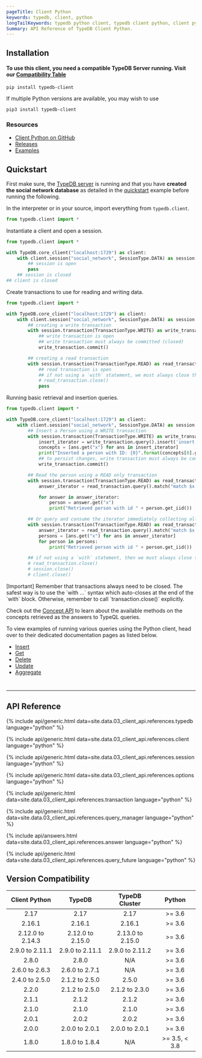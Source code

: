 ```yaml
---
pageTitle: Client Python
keywords: typedb, client, python
longTailKeywords: typedb python client, typedb client python, client python, python client
Summary: API Reference of TypeDB Client Python.
---
```


## Installation

#### To use this client, you need a compatible TypeDB Server running. Visit our [Compatibility Table](#version-compatibility)

```
pip install typedb-client
```

If multiple Python versions are available, you may wish to use

```
pip3 install typedb-client
```

### Resources

- [Client Python on GitHub](https://github.com/vaticle/typedb-client-python)
- [Releases](https://github.com/vaticle/typedb-client-python/releases)
- [Examples](https://github.com/vaticle/typedb-examples)

## Quickstart

First make sure, the [TypeDB server](/docs/running-typedb/install-and-run#start-the-typedb-server) is running and that
you have **created the social network database** as detailed in
the [quickstart](00-general/04-quickstart.md#download-and-load-the-complete-schema) example before running the
following.

In the interpreter or in your source, import everything from `typedb.client`.

<!-- test-example social_network_python_client_a.py -->
```python
from typedb.client import *
```

Instantiate a client and open a session.

<!-- test-example social_network_python_client_b.py -->
```python
from typedb.client import *

with TypeDB.core_client("localhost:1729") as client:
    with client.session("social_network", SessionType.DATA) as session:
        ## session is open
        pass
    ## session is closed
## client is closed
```

Create transactions to use for reading and writing data.

<!-- test-example social_network_python_client_c.py -->
```python
from typedb.client import *

with TypeDB.core_client("localhost:1729") as client:
    with client.session("social_network", SessionType.DATA) as session:
        ## creating a write transaction
        with session.transaction(TransactionType.WRITE) as write_transaction:
            ## write transaction is open
            ## write transaction must always be committed (closed)
            write_transaction.commit()

        ## creating a read transaction
        with session.transaction(TransactionType.READ) as read_transaction:
            ## read transaction is open
            ## if not using a `with` statement, we must always close the read transaction like so
            # read_transaction.close()
            pass
```

Running basic retrieval and insertion queries.

<!-- test-example social_network_python_client_d.py -->
```python
from typedb.client import *

with TypeDB.core_client("localhost:1729") as client:
    with client.session("social_network", SessionType.DATA) as session:
        ## Insert a Person using a WRITE transaction
        with session.transaction(TransactionType.WRITE) as write_transaction:
            insert_iterator = write_transaction.query().insert('insert $x isa person, has email "x@email.com";')
            concepts = [ans.get("x") for ans in insert_iterator]
            print("Inserted a person with ID: {0}".format(concepts[0].get_iid()))
            ## to persist changes, write transaction must always be committed (closed)
            write_transaction.commit()

        ## Read the person using a READ only transaction
        with session.transaction(TransactionType.READ) as read_transaction:
            answer_iterator = read_transaction.query().match("match $x isa person; get $x; limit 10;")

            for answer in answer_iterator:
                person = answer.get("x")
                print("Retrieved person with id " + person.get_iid())

        ## Or query and consume the iterator immediately collecting all the results
        with session.transaction(TransactionType.READ) as read_transaction:
            answer_iterator = read_transaction.query().match("match $x isa person; get $x; limit 10;")
            persons = [ans.get("x") for ans in answer_iterator]
            for person in persons:
                print("Retrieved person with id " + person.get_iid())

        ## if not using a `with` statement, then we must always close the session and the read transaction
        # read_transaction.close()
        # session.close()
        # client.close()
```

<div class="note">
[Important]
Remember that transactions always need to be closed. The safest way is to use the `with ...` syntax which auto-closes at the end of the `with` block. Otherwise, remember to call `transaction.close()` explicitly.
</div>

Check out the [Concept API](../04-concept-api/00-overview.md) to learn about the available methods on the concepts
retrieved as the answers to TypeQL queries.

To view examples of running various queries using the Python client, head over to their dedicated documentation pages as
listed below.

- [Insert](../11-query/03-insert-query.md)
- [Get](../11-query/02-get-query.md)
- [Delete](../11-query/04-delete-query.md)
- [Update](../11-query/05-update-query.md)
- [Aggregate](../11-query/06-aggregate-query.md)

<hr style="margin-top: 40px;" />

## API Reference

{% include api/generic.html data=site.data.03_client_api.references.typedb language="python" %}

{% include api/generic.html data=site.data.03_client_api.references.client language="python" %}

{% include api/generic.html data=site.data.03_client_api.references.session language="python" %}

{% include api/generic.html data=site.data.03_client_api.references.options language="python" %}

{% include api/generic.html data=site.data.03_client_api.references.transaction language="python" %}

{% include api/generic.html data=site.data.03_client_api.references.query_manager language="python" %}

{% include api/answers.html data=site.data.03_client_api.references.answer language="python" %}

{% include api/generic.html data=site.data.03_client_api.references.query_future language="python" %}

## Version Compatibility

|  Client Python   |      TypeDB      |  TypeDB Cluster  |     Python     |
|:----------------:|:----------------:|:----------------:|:--------------:|
|       2.17       |       2.17       |       2.17       |    \>= 3.6     |
|      2.16.1      |      2.16.1      |      2.16.1      |    \>= 3.6     |
| 2.12.0 to 2.14.3 | 2.12.0 to 2.15.0 | 2.13.0 to 2.15.0 |    \>= 3.6     |
| 2.9.0 to 2.11.1  | 2.9.0 to 2.11.1  | 2.9.0 to 2.11.2  |    \>= 3.6     |
|      2.8.0       |      2.8.0       |       N/A        |    \>= 3.6     |
|  2.6.0 to 2.6.3  |  2.6.0 to 2.7.1  |       N/A        |    \>= 3.6     |
|  2.4.0 to 2.5.0  |  2.1.2 to 2.5.0  |      2.5.0       |    \>= 3.6     |
|      2.2.0       |  2.1.2 to 2.5.0  |  2.1.2 to 2.3.0  |    \>= 3.6     |
|      2.1.1       |      2.1.2       |      2.1.2       |    \>= 3.6     |
|      2.1.0       |      2.1.0       |      2.1.0       |    \>= 3.6     |
|      2.0.1       |      2.0.2       |      2.0.2       |    \>= 3.6     |
|      2.0.0       |  2.0.0 to 2.0.1  |  2.0.0 to 2.0.1  |    \>= 3.6     |
|      1.8.0       |  1.8.0 to 1.8.4  |       N/A        | \>= 3.5, < 3.8 |
